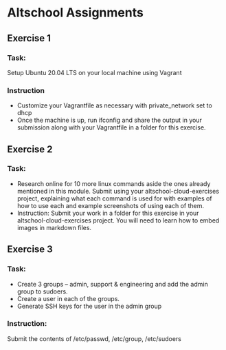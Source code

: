 # Altschool Assignments

## Exercise 1

### Task: 
Setup Ubuntu 20.04 LTS on your local machine using Vagrant

### Instruction

* Customize your Vagrantfile as necessary with private_network set to dhcp  
* Once the machine is up, run ifconfig and share the output in your submission along with your Vagrantfile in a folder for this exercise.

## Exercise 2

### Task:  
* Research online for 10 more linux commands aside the ones already mentioned in this module. Submit using your altschool-cloud-exercises project, explaining what each command is used for with examples of how to use each and example screenshots of using each of them.  
* Instruction: Submit your work in a folder for this exercise in your altschool-cloud-exercises project. You will need to learn how to embed images in markdown files.

## Exercise 3

### Task:  
* Create 3 groups – admin, support & engineering and add the admin group to sudoers. 
* Create a user in each of the groups. 
* Generate SSH keys for the user in the admin group
### Instruction:  
Submit the contents of /etc/passwd, /etc/group, /etc/sudoers

